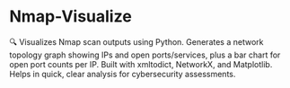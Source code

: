 # Nmap-Visualize
🔍 Visualizes Nmap scan outputs using Python. Generates a network topology graph showing IPs and open ports/services, plus a bar chart for open port counts per IP. Built with xmltodict, NetworkX, and Matplotlib. Helps in quick, clear analysis for cybersecurity assessments.
